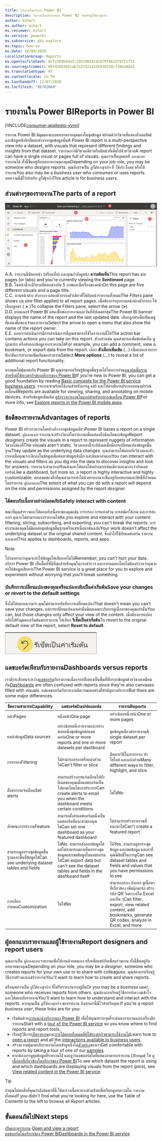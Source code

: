 ```yaml
---
title: รายงานในบริการ Power BI
description: รายงานในบริการของ Power BI สำหรับผู้ใช้ทางธุรกิจ
author: mihart
ms.author: mihart
ms.reviewer: mihart
ms.service: powerbi
ms.subservice: pbi-explore
ms.topic: how-to
ms.date: 10/09/2020
LocalizationGroup: Reports
ms.openlocfilehash: 0cf2389b9dafc19519010142079fbb15f6f21711
ms.sourcegitcommit: 0bf42b6393cab7a37d21a52b934539cf300a08e2
ms.translationtype: HT
ms.contentlocale: th-TH
ms.lasthandoff: 12/07/2020
ms.locfileid: "96781669"
---
```

# <a name="reports-in-power-bi"></a><span data-ttu-id="2ac59-103">รายงานใน Power BI</span><span class="sxs-lookup"><span data-stu-id="2ac59-103">Reports in Power BI</span></span>

[!INCLUDE[consumer-appliesto-yynn](../includes/consumer-appliesto-yyn.md)]


<span data-ttu-id="2ac59-104">รายงาน Power BI มีมุมมองแบบหลากหลายมุมมองในชุดข้อมูล พร้อมด้วยวิชวลที่แสดงถึงผลลัพธ์และข้อมูลเชิงลึกที่แตกต่างจากชุดข้อมูลนั้น</span><span class="sxs-lookup"><span data-stu-id="2ac59-104">A Power BI report is a multi-perspective view into a dataset, with visuals that represent different findings and insights from that dataset.</span></span>  <span data-ttu-id="2ac59-105">รายงานอาจมีวิชวลเดียวหรือมีหน้าที่เต็มไปด้วยวิชวล</span><span class="sxs-lookup"><span data-stu-id="2ac59-105">A report can have a single visual or pages full of visuals.</span></span> <span data-ttu-id="2ac59-106">คุณอาจเป็นบุคคลที่ *ออกแบบ* รายงานได้ ทั้งนี้ขึ้นอยู่กับบทบาทงานของคุณ</span><span class="sxs-lookup"><span data-stu-id="2ac59-106">Depending on your job role, you may be someone who *designs* reports.</span></span> <span data-ttu-id="2ac59-107">คุณยังอาจเป็น *ผู้ใช้ทางธุรกิจ* ที่ *ใช้ประโยชน์* หรือใช้รายงาน</span><span class="sxs-lookup"><span data-stu-id="2ac59-107">You also may be a *business user* who *consumes* or uses reports.</span></span> <span data-ttu-id="2ac59-108">บทความนี้มีไว้สำหรับ *ผู้ใช้ธุรกิจ*</span><span class="sxs-lookup"><span data-stu-id="2ac59-108">This article is for *business users*.</span></span>

## <a name="the-parts-of-a-report"></a><span data-ttu-id="2ac59-109">ส่วนต่างๆของรายงาน</span><span class="sxs-lookup"><span data-stu-id="2ac59-109">The parts of a report</span></span>

![สกรีนช็อตของรายงาน](./media/end-user-reports/power-bi-report.png)

<span data-ttu-id="2ac59-111">A.</span><span class="sxs-lookup"><span data-stu-id="2ac59-111">A.</span></span> <span data-ttu-id="2ac59-112">รายงานนี้มีหกหน้า (หรือแท็บ) และคุณกำลังดูหน้า **ความคิดเห็น**</span><span class="sxs-lookup"><span data-stu-id="2ac59-112">This report has six pages (or tabs) and you're currently viewing the **Sentiment** page.</span></span>    
<span data-ttu-id="2ac59-113">B.</span><span class="sxs-lookup"><span data-stu-id="2ac59-113">B.</span></span> <span data-ttu-id="2ac59-114">ในหน้านี้จะมีวิชวลที่แตกต่างกัน 5 ภาพและชื่อเรื่องของหน้า</span><span class="sxs-lookup"><span data-stu-id="2ac59-114">On this page are five different visuals and a page title.</span></span>    
<span data-ttu-id="2ac59-115">C.</span><span class="sxs-lookup"><span data-stu-id="2ac59-115">C.</span></span> <span data-ttu-id="2ac59-116">บานหน้าต่าง *ตัวกรอง* แสดงตัวกรองตัวเดียวที่ใช้กับหน้ารายงานทั้งหมด</span><span class="sxs-lookup"><span data-stu-id="2ac59-116">The *Filters* pane shows us one filter applied to all report pages.</span></span> <span data-ttu-id="2ac59-117">เมื่อต้องการยุบบานหน้าต่างตัวกรอง ให้เลือกลูกศร ( **>** )</span><span class="sxs-lookup"><span data-stu-id="2ac59-117">To collapse the Filters pane, select the arrow (**>**).</span></span>    
<span data-ttu-id="2ac59-118">D.</span><span class="sxs-lookup"><span data-stu-id="2ac59-118">D.</span></span> <span data-ttu-id="2ac59-119">แบนเนอร์ Power BI แสดงชื่อของรายงานและวันที่อัปเดตล่าสุด</span><span class="sxs-lookup"><span data-stu-id="2ac59-119">The Power BI banner displays the name of the report and the last updated date.</span></span> <span data-ttu-id="2ac59-120">เลือกลูกศรเพื่อเปิดเมนูที่แสดงชื่อของเจ้าของรายงาน</span><span class="sxs-lookup"><span data-stu-id="2ac59-120">Select the arrow to open a menu that also show the name of the report owner.</span></span>    
<span data-ttu-id="2ac59-121">E.</span><span class="sxs-lookup"><span data-stu-id="2ac59-121">E.</span></span> <span data-ttu-id="2ac59-122">แถบการดำเนินการมีการดำเนินการที่คุณสามารถใช้ในรายงานนี้ได้</span><span class="sxs-lookup"><span data-stu-id="2ac59-122">The action bar contains actions you can take on this report.</span></span>  <span data-ttu-id="2ac59-123">ตัวอย่างเช่น คุณสามารถเพิ่มข้อคิดเห็น ดูบุ๊กมาร์ก หรือส่งออกข้อมูลจากรายงานได้</span><span class="sxs-lookup"><span data-stu-id="2ac59-123">For example, you can add a comment, view a bookmark, or export data from the report.</span></span>  <span data-ttu-id="2ac59-124">เลือก **ตัวเลือกเพิ่มเติม** (...) เพื่อแสดงรายการฟังก์ชันการทำงานเพิ่มเติมของรายงาน</span><span class="sxs-lookup"><span data-stu-id="2ac59-124">Select **More options** (...) to reveal a list of additional report functionality.</span></span>    

<span data-ttu-id="2ac59-125">หากคุณไม่คุ้นเคยกับ Power BI คุณสามารถเรียนรู้ข้อมูลพื้นฐานได้โดยการอ่าน[แนวคิดพื้นฐานสำหรับผู้ใช้ทางธุรกิจของบริการของ Power BI](end-user-basic-concepts.md)</span><span class="sxs-lookup"><span data-stu-id="2ac59-125">If you're new to Power BI, you can get a good foundation by reading [Basic concepts for the Power BI service business users](end-user-basic-concepts.md).</span></span> <span data-ttu-id="2ac59-126">รายงานจะพร้อมใช้งานสำหรับการดู แชร์ และใส่คำอธิบายประกอบบนอุปกรณ์เคลื่อนที่</span><span class="sxs-lookup"><span data-stu-id="2ac59-126">Reports are available for viewing, sharing, and annotating on mobile devices.</span></span> <span data-ttu-id="2ac59-127">สำหรับข้อมูลเพิ่มเติม ดู[สำรวจรายงานในแอปสำหรับอุปกรณ์เคลื่อน Power BI](mobile/mobile-reports-in-the-mobile-apps.md)</span><span class="sxs-lookup"><span data-stu-id="2ac59-127">For more info, see [Explore reports in the Power BI mobile apps](mobile/mobile-reports-in-the-mobile-apps.md).</span></span>

## <a name="advantages-of-reports"></a><span data-ttu-id="2ac59-128">ข้อดีของรายงาน</span><span class="sxs-lookup"><span data-stu-id="2ac59-128">Advantages of reports</span></span>

<span data-ttu-id="2ac59-129">Power BI สร้างรายงานโดยอ้างอิงจากชุดข้อมูลเดียว</span><span class="sxs-lookup"><span data-stu-id="2ac59-129">Power BI bases a report on a single dataset.</span></span> <span data-ttu-id="2ac59-130">*ผู้ออกแบบ* รายงานจะสร้างวิชวลในรายงานเพื่อแสดงถึงนักเก็ตของข้อมูล</span><span class="sxs-lookup"><span data-stu-id="2ac59-130">Report *designers* create the visuals in a report to represent nuggets of information.</span></span> <span data-ttu-id="2ac59-131">วิชวลไม่คงที่</span><span class="sxs-lookup"><span data-stu-id="2ac59-131">The visuals aren't static.</span></span>  <span data-ttu-id="2ac59-132">วิชวลเหล่านี้จะอัปเดตเมื่อมีการเปลี่ยนแปลงข้อมูลพื้นฐาน</span><span class="sxs-lookup"><span data-stu-id="2ac59-132">They update as the underlying data changes.</span></span> <span data-ttu-id="2ac59-133">คุณสามารถโต้ตอบกับวิชวลและตัวกรองเมื่อคุณเจาะลึกลงในข้อมูลเพื่อค้นหาข้อมูลเชิงลึก และค้นหาคำตอบ</span><span class="sxs-lookup"><span data-stu-id="2ac59-133">You can interact with the visuals and filters as you dig into the data to discover insights and look for answers.</span></span> <span data-ttu-id="2ac59-134">รายงานจะสามารถปรับแต่งและโต้ตอบได้อย่างมากเช่นเดียวและมากกว่ากับแดชบอร์ด</span><span class="sxs-lookup"><span data-stu-id="2ac59-134">Like a dashboard, but more so, a report is highly interactive and highly customizable.</span></span> <span data-ttu-id="2ac59-135">ขอบเขตของสิ่งที่คุณสามารถทำได้ด้วยรายงานจะขึ้นอยู่กับบทบาทและสิทธิ์ที่กำหนดโดยรายงาน *ผู้ออกแบบ*</span><span class="sxs-lookup"><span data-stu-id="2ac59-135">The extent of what you can do with a report will depend on the role and permissions assigned by the report *designer*.</span></span>

### <a name="safely-interact-with-content"></a><span data-ttu-id="2ac59-136">โต้ตอบกับเนื้อหาอย่างปลอดภัย</span><span class="sxs-lookup"><span data-stu-id="2ac59-136">Safely interact with content</span></span>

<span data-ttu-id="2ac59-137">ขณะที่คุณสำรวจและโต้ตอบกับเนื้อหาของคุณเช่น การกรอง การแบ่งส่วน การสมัครใช้งาน และการส่งออก คุณจะไม่สามารถแบ่งรายงานได้</span><span class="sxs-lookup"><span data-stu-id="2ac59-137">As you explore and interact with your content: filtering, slicing, subscribing, and exporting, you can't break the reports.</span></span> <span data-ttu-id="2ac59-138">การทำงานของคุณไม่มีผลต่อชุดข้อมูลพื้นฐานหรือแชร์เนื้อหาต้นฉบับ</span><span class="sxs-lookup"><span data-stu-id="2ac59-138">Your work doesn't affect the underlying dataset or the original shared content.</span></span> <span data-ttu-id="2ac59-139">ซึ่งนำไปใช้กับแดชบอร์ด รายงาน และแอป</span><span class="sxs-lookup"><span data-stu-id="2ac59-139">This applies to dashboards, reports, and apps.</span></span>

> [!NOTE]
> <span data-ttu-id="2ac59-140">โปรดทราบว่าคุณจะทำให้ข้อมูลให้เสียหายไม่ได้</span><span class="sxs-lookup"><span data-stu-id="2ac59-140">Remember, you can't hurt your data.</span></span> <span data-ttu-id="2ac59-141">บริการ Power BI เป็นพื้นที่ที่ดีที่สุดสำหรับคุณในการสำรวจ และการทดลองโดยไม่ต้องกังวลว่าคุณจะทำให้ข้อมูลเสียหาย</span><span class="sxs-lookup"><span data-stu-id="2ac59-141">The Power BI service is a great place for you to explore and experiment without worrying that you'll break something.</span></span>

### <a name="save-your-changes-or-revert-to-the-default-settings"></a><span data-ttu-id="2ac59-142">บันทึกการเปลี่ยนแปลงของคุณหรือแปลงกลับเป็นค่าเริ่มต้น</span><span class="sxs-lookup"><span data-stu-id="2ac59-142">Save your changes or revert to the default settings</span></span>

<span data-ttu-id="2ac59-143">ซึ่งไม่ได้หมายความว่า คุณไม่สามารถบันทึกการเปลี่ยนแปลง</span><span class="sxs-lookup"><span data-stu-id="2ac59-143">That doesn't mean you can't save your changes.</span></span> <span data-ttu-id="2ac59-144">แต่การเปลี่ยนแปลงเหล่านั้นมีผลเฉพาะกับการดูเนื้อหาของคุณเท่านั้น</span><span class="sxs-lookup"><span data-stu-id="2ac59-144">You can, but those changes only affect your view of the content.</span></span> <span data-ttu-id="2ac59-145">เมื่อต้องการแปลงกลับไปยังมุมมองเริ่มต้นของรายงาน ให้เลือก **รีเซ็ตเป็นค่าเริ่มต้น**</span><span class="sxs-lookup"><span data-stu-id="2ac59-145">To revert to the original default view of the report, select **Reset to default**.</span></span>

![สกรีนช็อตของไอคอน ย้อนกลับไปเป็นค่าเริ่มต้น](./media/end-user-reports/power-bi-reset.png)

## <a name="dashboards-versus-reports"></a><span data-ttu-id="2ac59-147">แดชบอร์ดเทียบกับรายงาน</span><span class="sxs-lookup"><span data-stu-id="2ac59-147">Dashboards versus reports</span></span>

<span data-ttu-id="2ac59-148">เรามักจะสับสนระหว่าง[แดชบอร์ด](end-user-dashboards.md)กับรายงานเนื่องจากทั้งสองเป็นพื้นที่ที่กรอกข้อมูลด้วยวิชวลเหมือนกัน</span><span class="sxs-lookup"><span data-stu-id="2ac59-148">[Dashboards](end-user-dashboards.md) are often confused with reports since they're also canvases filled with visuals.</span></span> <span data-ttu-id="2ac59-149">แต่แดชบอร์ดกับรายงานมีความแตกต่างที่สำคัญบางประการ</span><span class="sxs-lookup"><span data-stu-id="2ac59-149">But there are some major differences.</span></span>  

| <span data-ttu-id="2ac59-150">**ขีดความสามารถ**</span><span class="sxs-lookup"><span data-stu-id="2ac59-150">**Capability**</span></span> | <span data-ttu-id="2ac59-151">**แดชบอร์ด**</span><span class="sxs-lookup"><span data-stu-id="2ac59-151">**Dashboards**</span></span> | <span data-ttu-id="2ac59-152">**รายงาน**</span><span class="sxs-lookup"><span data-stu-id="2ac59-152">**Reports**</span></span> |
| --- | --- | --- |
| <span data-ttu-id="2ac59-153">หน้า</span><span class="sxs-lookup"><span data-stu-id="2ac59-153">Pages</span></span> |<span data-ttu-id="2ac59-154">หนึ่งหน้า</span><span class="sxs-lookup"><span data-stu-id="2ac59-154">One page</span></span> |<span data-ttu-id="2ac59-155">อย่างน้อยหนึ่งหน้า</span><span class="sxs-lookup"><span data-stu-id="2ac59-155">One or more pages</span></span> |
| <span data-ttu-id="2ac59-156">แหล่งข้อมูล</span><span class="sxs-lookup"><span data-stu-id="2ac59-156">Data sources</span></span> |<span data-ttu-id="2ac59-157">อย่างน้อยหนึ่งรายงานและอย่างน้อยหนึ่งชุดข้อมูลต่อแดชบอร์ด</span><span class="sxs-lookup"><span data-stu-id="2ac59-157">One or more reports and one or more datasets per dashboard</span></span> |<span data-ttu-id="2ac59-158">ชุดข้อมูลเดียวต่อรายงาน</span><span class="sxs-lookup"><span data-stu-id="2ac59-158">A single dataset per report</span></span> |
| <span data-ttu-id="2ac59-159">การกรอง</span><span class="sxs-lookup"><span data-stu-id="2ac59-159">Filtering</span></span> |<span data-ttu-id="2ac59-160">ไม่สามารถกรองหรือแบ่งส่วนได้</span><span class="sxs-lookup"><span data-stu-id="2ac59-160">Can't filter or slice</span></span> |<span data-ttu-id="2ac59-161">มีหลายวิธีในการกรอง ทำไฮไลท์ และแบ่งส่วน</span><span class="sxs-lookup"><span data-stu-id="2ac59-161">Many different ways to filter, highlight, and slice</span></span> |
| <span data-ttu-id="2ac59-162">ตั้งค่าการแจ้งเตือน</span><span class="sxs-lookup"><span data-stu-id="2ac59-162">Set alerts</span></span> |<span data-ttu-id="2ac59-163">สามารถสร้างการแจ้งเตือนไปยังอีเมลของคุณเมื่อแดชบอร์ดเป็นไปตามเงื่อนไขบางประการ</span><span class="sxs-lookup"><span data-stu-id="2ac59-163">Can create alerts to email you when the dashboard meets certain conditions</span></span> |<span data-ttu-id="2ac59-164">ไม่ใช่</span><span class="sxs-lookup"><span data-stu-id="2ac59-164">No</span></span> |
| <span data-ttu-id="2ac59-165">ลักษณะการทำงาน</span><span class="sxs-lookup"><span data-stu-id="2ac59-165">Feature</span></span> |<span data-ttu-id="2ac59-166">สามารถตั้งค่าแดชบอร์ดหนึ่งเป็นแดชบอร์ดที่แนะนำของคุณได้</span><span class="sxs-lookup"><span data-stu-id="2ac59-166">Can set one dashboard as your featured dashboard</span></span> |<span data-ttu-id="2ac59-167">ไม่สามารถสร้างรายงานที่แนะนำได้</span><span class="sxs-lookup"><span data-stu-id="2ac59-167">Can't create a featured report</span></span> |
| <span data-ttu-id="2ac59-168">สามารถดูตารางชุดข้อมูลพื้นฐานและพื้นที่ข้อมูลได้</span><span class="sxs-lookup"><span data-stu-id="2ac59-168">Can see underlying dataset tables and fields</span></span> |<span data-ttu-id="2ac59-169">ไม่</span><span class="sxs-lookup"><span data-stu-id="2ac59-169">No.</span></span> <span data-ttu-id="2ac59-170">สามารถส่งออกข้อมูลได้ แต่ไม่สามารถมองเห็นตารางชุดข้อมูลและเขตข้อมูลในแดชบอร์ดได้</span><span class="sxs-lookup"><span data-stu-id="2ac59-170">Can export data but can't see the dataset tables and fields in the dashboard itself</span></span> |<span data-ttu-id="2ac59-171">ได้</span><span class="sxs-lookup"><span data-stu-id="2ac59-171">Yes.</span></span> <span data-ttu-id="2ac59-172">สามารถดูตารางชุดข้อมูล และเขตข้อมูล และค่าที่คุณมีสิทธิ์ในการดู</span><span class="sxs-lookup"><span data-stu-id="2ac59-172">Can see dataset tables and fields and values that you have permissions to see</span></span> |
| <span data-ttu-id="2ac59-173">การเลือกกำหนด</span><span class="sxs-lookup"><span data-stu-id="2ac59-173">Customization</span></span> |<span data-ttu-id="2ac59-174">ไม่ใช่</span><span class="sxs-lookup"><span data-stu-id="2ac59-174">No</span></span>  |<span data-ttu-id="2ac59-175">สามารถกรอง ส่งออก ดูเนื้อหาที่เกี่ยวข้อง เพิ่มบุ๊กมาร์ก สร้างรหัส QR วิเคราะห์ใน Excel และอื่น ๆ</span><span class="sxs-lookup"><span data-stu-id="2ac59-175">Can filter, export, view related content, add bookmarks, generate QR codes, analyze in Excel, and more</span></span> |

<!--| Available in Power BI Desktop |No |Yes, can create and view reports in Desktop |
| Pinning |Can pin existing visuals (tiles) only from current dashboard to your other dashboards |Can pin visuals (as tiles) to any of your dashboards. Can pin entire report pages to any of your dashboards. | -->

## <a name="report-designers-and-report-users"></a><span data-ttu-id="2ac59-176">ผู้ออกแบบรายงานและผู้ใช้รายงาน</span><span class="sxs-lookup"><span data-stu-id="2ac59-176">Report designers and report users</span></span>

<span data-ttu-id="2ac59-177">คุณอาจเป็น *ผู้ออกแบบ* รายงานเพื่อใช้งานด้วยตนเอง หรือเพื่อแชร์กับเพื่อนร่วมงาน ทั้งนี้ขึ้นอยู่กับบทบาทของคุณ</span><span class="sxs-lookup"><span data-stu-id="2ac59-177">Depending on your role, you may be a *designer*, someone who creates reports for your own use or to share with colleagues.</span></span> <span data-ttu-id="2ac59-178">คุณต้องการเรียนรู้วิธีการสร้างและแชร์รายงาน</span><span class="sxs-lookup"><span data-stu-id="2ac59-178">You'll want to learn how to create and share reports.</span></span>

<span data-ttu-id="2ac59-179">หรือคุณอาจเป็น *ผู้ใช้ทางธุรกิจ* ที่ได้รับรายงานจากผู้อื่น</span><span class="sxs-lookup"><span data-stu-id="2ac59-179">Or you may be a *business user*, someone who receives reports from others.</span></span> <span data-ttu-id="2ac59-180">คุณต้องการเรียนรู้วิธีการทำความเข้าใจและโต้ตอบกับรายงาน</span><span class="sxs-lookup"><span data-stu-id="2ac59-180">You'll want to learn how to understand and interact with the reports.</span></span> <span data-ttu-id="2ac59-181">หากคุณเป็น *ผู้ใช้ทางธุรกิจ* ของรายงาน ลิงก์เหล่านี้มีไว้สำหรับคุณ:</span><span class="sxs-lookup"><span data-stu-id="2ac59-181">If you're a report *business user*, these links are for you:</span></span>

* <span data-ttu-id="2ac59-182">เริ่มต้นด้วย[การแนะนำบริการของ Power BI](end-user-basic-concepts.md) เพื่อให้คุณทราบจุดที่จะค้นหารายงานและเครื่องมือรายงาน</span><span class="sxs-lookup"><span data-stu-id="2ac59-182">Start with a [tour of the Power BI service](end-user-basic-concepts.md) so you know where to find reports and report tools.</span></span>
* <span data-ttu-id="2ac59-183">เรียนรู้วิธีการ[เปิดรายงาน](end-user-report-open.md)และ[การโต้ตอบทั้งหมดที่ผู้ใช้ทางธุรกิจสามารถใช้งานได้](end-user-reading-view.md)</span><span class="sxs-lookup"><span data-stu-id="2ac59-183">Learn how to [open a report](end-user-report-open.md) and all the [interactions available to business users](end-user-reading-view.md).</span></span>
* <span data-ttu-id="2ac59-184">สร้างความคุ้นเคยกับรายงานโดยเข้าดูหนึ่งใน[ตัวอย่าง](../create-reports/sample-tutorial-connect-to-the-samples.md)ของเรา</span><span class="sxs-lookup"><span data-stu-id="2ac59-184">Get comfortable with reports by taking a tour of one of our [samples](../create-reports/sample-tutorial-connect-to-the-samples.md).</span></span>  
* <span data-ttu-id="2ac59-185">หากต้องการดูชุดข้อมูลที่รายงานใช้ และดูว่าแดชบอร์ดใดที่แสดงภาพจากรายงาน (*ปักหมุด*) ให้ [ดูเนื้อหาที่เกี่ยวข้องในบริการของ Power BI](end-user-related.md)</span><span class="sxs-lookup"><span data-stu-id="2ac59-185">To see which dataset the report is using and which dashboards are displaying visuals from the report (*pins*), see [View related content in the Power BI service](end-user-related.md).</span></span>

> [!TIP]
> <span data-ttu-id="2ac59-186">ถ้าคุณไม่พบสิ่งที่คุณกำลังค้นหาที่นี่ ใช้ตารางเนื้อหาทางด้านซ้ายเพื่อเรียกดูบทความใน *รายงาน* ทั้งหมด</span><span class="sxs-lookup"><span data-stu-id="2ac59-186">If you didn't find what you're looking for here, use the Table of Contents to the left to browse all *Report* articles.</span></span>

## <a name="next-steps"></a><span data-ttu-id="2ac59-187">ขั้นตอนถัดไป</span><span class="sxs-lookup"><span data-stu-id="2ac59-187">Next steps</span></span>

<span data-ttu-id="2ac59-188">[เปิดและดูรายงาน](end-user-report-open.md)  </span><span class="sxs-lookup"><span data-stu-id="2ac59-188">[Open and view a report](end-user-report-open.md)  </span></span>  
[<span data-ttu-id="2ac59-189">แดชบอร์ดในบริการของ Power BI</span><span class="sxs-lookup"><span data-stu-id="2ac59-189">Dashboards in the Power BI service</span></span>](end-user-dashboards.md)

